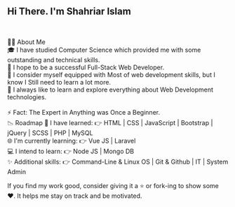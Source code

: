 <h2>Hi There. I'm Shahriar Islam</h2> <br>

👨‍💻 About Me<br>
🎓   I have studied Computer Science which provided me with some outstanding and technical skills.<br>
🌱   I hope to be a successful Full-Stack Web Developer.<br>
💼   I consider myself equipped with Most of web development skills, but I know I Still need to learn a lot more.<br>
🤔   I always like to learn and explore everything about Web Development technologies.<br><br>
⚡   Fact: The Expert in Anything was Once a Beginner.<br>
📉 Roadmap
💯   I have learned:   👉   HTML | CSS | JavaScript | Bootstrap | jQuery | SCSS | PHP | MySQL<br>
🌐   I'm currently learning:   👉   Vue JS | Laravel<br>
💻   I intend to learn:   👉   Node JS | Mongo DB<br>
✨   Additional skills:   👉   Command-Line & Linux OS | Git & Github | IT | System Admin<br>


If you find my work good, consider giving it a ⭐ or fork-ing to show some ❤️. It helps me stay on track and be motivated.<br><br>

